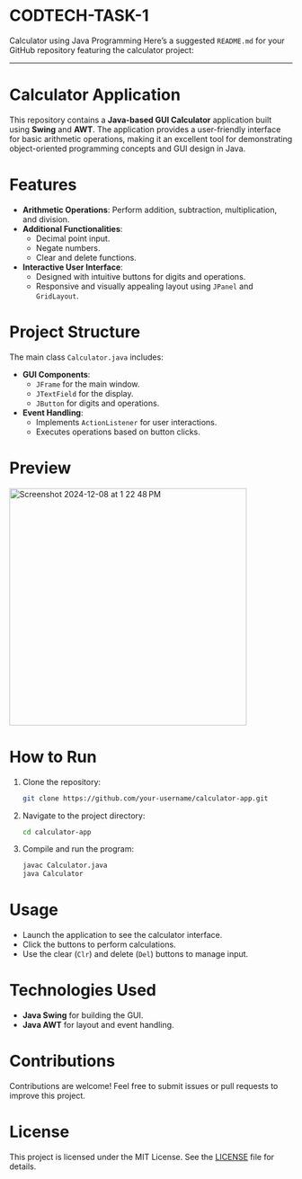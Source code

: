 # CODTECH-TASK-1
Calculator using Java Programming
Here’s a suggested `README.md` for your GitHub repository featuring the calculator project:

---

# Calculator Application

This repository contains a **Java-based GUI Calculator** application built using **Swing** and **AWT**. The application provides a user-friendly interface for basic arithmetic operations, making it an excellent tool for demonstrating object-oriented programming concepts and GUI design in Java.

# Features

- **Arithmetic Operations**: Perform addition, subtraction, multiplication, and division.
- **Additional Functionalities**:
  - Decimal point input.
  - Negate numbers.
  - Clear and delete functions.
- **Interactive User Interface**:
  - Designed with intuitive buttons for digits and operations.
  - Responsive and visually appealing layout using `JPanel` and `GridLayout`.

# Project Structure

The main class `Calculator.java` includes:
- **GUI Components**:
  - `JFrame` for the main window.
  - `JTextField` for the display.
  - `JButton` for digits and operations.
- **Event Handling**:
  - Implements `ActionListener` for user interactions.
  - Executes operations based on button clicks.

# Preview
<img width="422" alt="Screenshot 2024-12-08 at 1 22 48 PM" src="https://github.com/user-attachments/assets/6e4d5c04-080b-4eb1-8c67-6ce8a3abc8ff">

# How to Run

1. Clone the repository:
   ```bash
   git clone https://github.com/your-username/calculator-app.git
   ```
2. Navigate to the project directory:
   ```bash
   cd calculator-app
   ```
3. Compile and run the program:
   ```bash
   javac Calculator.java
   java Calculator
   ```
# Usage

- Launch the application to see the calculator interface.
- Click the buttons to perform calculations.
- Use the clear (`Clr`) and delete (`Del`) buttons to manage input.

# Technologies Used

- **Java Swing** for building the GUI.
- **Java AWT** for layout and event handling.

# Contributions

Contributions are welcome! Feel free to submit issues or pull requests to improve this project.

# License

This project is licensed under the MIT License. See the [LICENSE](LICENSE) file for details.

